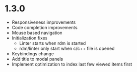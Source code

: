# 1.3.0
* Responsiveness improvements
* Code completion improvements
* Mouse based navigation
* Initialization fixes
    * Linter starts when rdm is started
    * rdm/linter only start when c/c++ file is opened
* Keybindings change
* Add title to modal panels
* Implement optimization to index last few viewed items first
